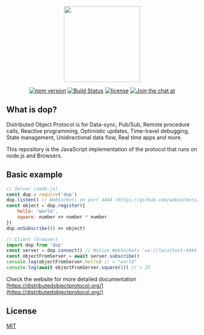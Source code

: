 
<p align="center"><a href="https://distributedobjectprotocol.org"><img width="200"src="https://distributedobjectprotocol.org/img/logo.svg"></a></p>

<p align="center">
    <a href="https://www.npmjs.com/package/dop"><img alt="npm version" src="https://img.shields.io/npm/v/dop.svg"></a>
    <a href="https://travis-ci.org/DistributedObjectProtocol/dop"><img alt="Build Status" src="https://travis-ci.org/DistributedObjectProtocol/dop.svg?branch=master"></a>
    <a href="https://www.npmjs.com/package/dop"><img alt="license" src="https://img.shields.io/npm/l/dop.svg"></a>
    <a href="https://gitter.im/DistributedObjectProtocol/dop?utm_source=badge&utm_medium=badge&utm_campaign=pr-badge&utm_content=badge"><img alt="Join the chat at" src="https://badges.gitter.im/DistributedObjectProtocol/dop.svg"></a>
</p>

## What is dop?

Distributed Object Protocol is for Data-sync, Pub/Sub, Remote procedure calls, Reactive programming,
Optimistic updates, Time-travel debugging, State management,
Unidirectional data flow, Real time apps and more.

This repository is the JavaScript implementation of the protocol that runs on node.js and Browsers.


## Basic example

```js
// Server (node.js)
const dop = require('dop')
dop.listen() // WebSockets on port 4444 (https://github.com/websockets/ws)
const object = dop.register({
    hello: 'world',
    square: number => number * number
})
dop.onSubscribe(() => object)
```

```js
// Client (browser)
import dop from 'dop'
const server = dop.connect() // Native WebSockets 'ws://localhost:4444'
const objectFromServer = await server.subscribe()
console.log(objectFromServer.hello) // > "world"
console.log(await objectFromServer.square(5)) // > 25
```

Check the website for more detailed documentation [https://distributedobjectprotocol.org/](https://distributedobjectprotocol.org/)



## License

[MIT](http://opensource.org/licenses/MIT)